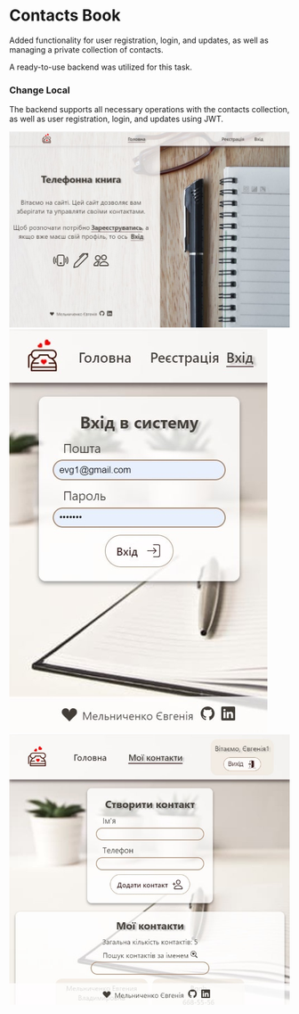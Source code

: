 # Contacts Book
Added functionality for user registration, login, and updates, as well as managing a private collection of contacts.

A ready-to-use backend was utilized for this task.

### Change Local
The backend supports all necessary operations with the contacts collection, as well as user registration, login, and updates using JWT.


![Phonebook site Home page desktop](./assets/desctopHome.jpg)
![Phonebook site LogIn page mobile](./assets/MobLogin.jpg)
![Phonebook site Contacts page mobile](./assets/MobContacts.jpg)
